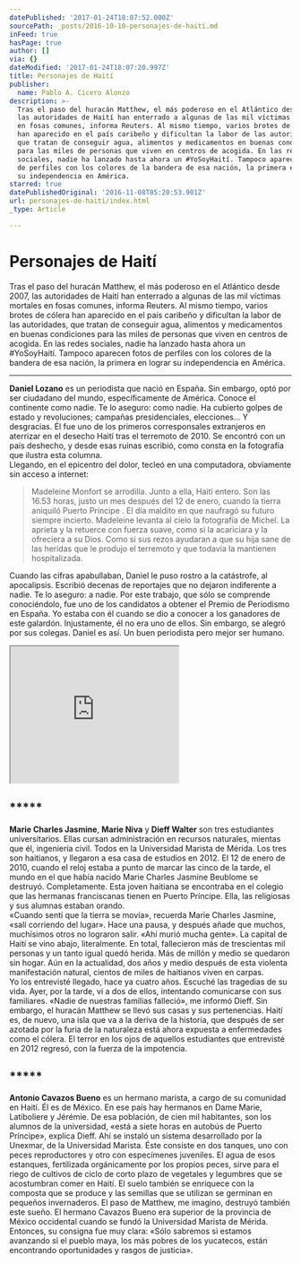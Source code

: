 ```yaml
---
datePublished: '2017-01-24T18:07:52.000Z'
sourcePath: _posts/2016-10-10-personajes-de-haiti.md
inFeed: true
hasPage: true
author: []
via: {}
dateModified: '2017-01-24T18:07:20.997Z'
title: Personajes de Haití
publisher:
  name: Pablo A. Cicero Alonzo
description: >-
  Tras el paso del huracán Matthew, el más poderoso en el Atlántico desde 2007,
  las autoridades de Haití han enterrado a algunas de las mil víctimas mortales
  en fosas comunes, informa Reuters. Al mismo tiempo, varios brotes de cólera
  han aparecido en el país caribeño y dificultan la labor de las autoridades,
  que tratan de conseguir agua, alimentos y medicamentos en buenas condiciones
  para las miles de personas que viven en centros de acogida. En las redes
  sociales, nadie ha lanzado hasta ahora un #YoSoyHaití. Tampoco aparecen fotos
  de perfiles con los colores de la bandera de esa nación, la primera en lograr
  su independencia en América.
starred: true
datePublishedOriginal: '2016-11-08T05:20:53.901Z'
url: personajes-de-haiti/index.html
_type: Article

---
```

# Personajes de Haití

Tras el paso del huracán Matthew, el más poderoso en el Atlántico desde 2007, las autoridades de Haití han enterrado a algunas de las mil víctimas mortales en fosas comunes, informa Reuters. Al mismo tiempo, varios brotes de cólera han aparecido en el país caribeño y dificultan la labor de las autoridades, que tratan de conseguir agua, alimentos y medicamentos en buenas condiciones para las miles de personas que viven en centros de acogida. En las redes sociales, nadie ha lanzado hasta ahora un \#YoSoyHaití. Tampoco aparecen fotos de perfiles con los colores de la bandera de esa nación, la primera en lograr su independencia en América.

---

**Daniel Lozano** es un periodista que nació en España. Sin embargo, optó por ser ciudadano del mundo, específicamente de América. Conoce el continente como nadie. Te lo aseguro: como nadie. Ha cubierto golpes de estado y revoluciones; campañas presidenciales, elecciones... Y desgracias. Él fue uno de los primeros corresponsales extranjeros en aterrizar en el desecho Haití tras el terremoto de 2010\. Se encontró con un país deshecho, y desde esas ruinas escribió, como consta en la fotografía que ilustra esta columna.   
Llegando, en el epicentro del dolor, tecleó en una computadora, obviamente sin acceso a internet:

> Madeleine Monfort se arrodilla. Junto a ella, Haití entero. Son las 16.53 horas, justo un mes después del 12 de enero, cuando la tierra aniquiló Puerto Príncipe . El día maldito en que naufragó su futuro siempre incierto. Madeleine levanta al cielo la fotografía de Michel. La aprieta y la retuerce con fuerza suave, como si la acariciara y la ofreciera a su Dios. Como si sus rezos ayudaran a que su hija sane de las heridas que le produjo el terremoto y que todavía la mantienen hospitalizada.

Cuando las cifras apabullaban, Daniel le puso rostro a la catástrofe, al apocalipsis. Escribió decenas de reportajes que no dejaron indiferente a nadie. Te lo aseguro: a nadie. Por este trabajo, que sólo se comprende conociéndolo, fue uno de los candidatos a obtener el Premio de Periodismo en España. Yo estaba con él cuando se dio a conocer a los ganadores de este galardón. Injustamente, él no era uno de ellos. Sin embargo, se alegró por sus colegas. Daniel es así. Un buen periodista pero mejor ser humano.

<iframe src="https://the-grid.github.io/ed-userhtml/?g=eJxtUlFr2zAQfs-vEBptbIilrX0pi5XRjA0Go097GyPI0jmWY0tGOifNxv77Lq5LWxgIpDt9uvu-71Rad2TOKl5XRQwB-aaUlNosymSiG3CT1aM36ILP7IqlFWFz9mfB2FFH1lJct4kpZsUe8EsHPXhM2_MPvX_QPWQp__n-15rQrmbZa8z2_M1mVCpnEXCM_oKZC5kIGmHGUYU1XQhn6c7ZJ5hI0VDIpTTBezAoam2gCuEgPKCEtPt-L5M9iDa9e6yrvlMfro8QE4lQxxtxxy9liLcYdKQeD8GCcD5BxC3UIUI268rXi7-ZDWa8MFmx5ZMjSzo99yvaRH2Web4u5ezXorw4ajqd0mRqaqhJUY2IwXNmNeqiiVAr3iAO6aOU2MA-Oiu0k_FO93IgpsHrFlJhoWi0Qze_6_Q5jKh4FR53Jowe53xyv0Hx1OuumzN9qFwHhasjTUFxjCPQYPUrWpMvBRmQCLb3pJoz1JEmpPiu6rQ_cPaW5-l0evHZhF5OyuK8iaEZPo1qAl_d3l_dfKX1Io2Cizja_iPvWvfDmmaqyMshwkSKbz6Hnk7oYin186f8BwpY6co" height="244" style=""></iframe>

## \*\*\*\*\*

**Marie Charles Jasmine**, **Marie Niva** y **Dieff Walter** son tres estudiantes universitarios. Ellas cursan administración en recursos naturales, mientas que él, ingeniería civil. Todos en la Universidad Marista de Mérida. Los tres son haitianos, y llegaron a esa casa de estudios en 2012\. El 12 de enero de 2010, cuando el reloj estaba a punto de marcar las cinco de la tarde, el mundo en el que había nacido Marie Charles Jasmine Beublome se destruyó. Completamente. Esta joven haitiana se encontraba en el colegio que las hermanas franciscanas tienen en Puerto Príncipe. Ella, las religiosas y sus alumnas estaban orando.  
«Cuando sentí que la tierra se movía», recuerda Marie Charles Jasmine, «salí corriendo del lugar». Hace una pausa, y después añade que muchos, muchísimos otros no lograron salir. «Ahí murió mucha gente». La capital de Haití se vino abajo, literalmente. En total, fallecieron más de trescientas mil personas y un tanto igual quedó herida. Más de millón y medio se quedaron sin hogar. Aún en la actualidad, dos años y medio después de esta violenta manifestación natural, cientos de miles de haitianos viven en carpas.  
Yo los entrevisté llegado, hace ya cuatro años. Escuché las tragedias de su vida. Ayer, por la tarde, vi a dos de ellos, intentando comunicarse con sus familiares. «Nadie de nuestras familias falleció», me informó Dieff. Sin embargo, el huracán Matthew se llevó sus casas y sus pertenencias. Haití es, de nuevo, una isla que va a la deriva de la historia, que después de ser azotada por la furia de la naturaleza está ahora expuesta a enfermedades como el cólera. El terror en los ojos de aquellos estudiantes que entrevisté en 2012 regresó, con la fuerza de la impotencia.

## \*\*\*\*\*

**Antonio Cavazos Bueno** es un hermano marista, a cargo de su comunidad en Haití. Él es de México. En ese país hay hermanos en Dame Marie, Latiboliere y Jérémie. De esa población, de cien mil habitantes, son los alumnos de la universidad, «está a siete horas en autobús de Puerto Príncipe», explica Dieff. Ahí se instaló un sistema desarrollado por la Unexmar, de la Universidad Marista. Éste consiste en dos tanques, uno con peces reproductores y otro con especímenes juveniles. El agua de esos estanques, fertilizada orgánicamente por los propios peces, sirve para el riego de cultivos de ciclo de corto plazo de vegetales y legumbres que se acostumbran comer en Haití. El suelo también se enriquece con la composta que se produce y las semillas que se utilizan se germinan en pequeños invernaderos. El paso de Matthew, me imagino, destruyó también este sueño. El hermano Cavazos Bueno era superior de la provincia de México occidental cuando se fundó la Universidad Marista de Mérida. Entonces, su consigna fue muy clara: «Sólo sabremos si estamos avanzando si el pueblo maya, los más pobres de los yucatecos, están encontrando oportunidades y rasgos de justicia».